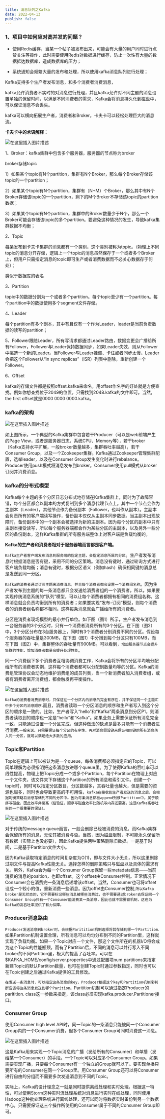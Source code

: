 ```yaml
---
title: 消息队列之Kafka
date: 2022-04-13
publish: false
---
```


### 1、项目中如何应对高并发的问题？

* 使用Redis缓存，当某一个帖子被发布出来，可能会有大量的用户同时进行点赞关注等操作，此时需要使用Redis对数据进行缓存，防止一次性有大量的数据抵达数据库，造成数据库的压力；

* 系统通知会频繁大量的发布和处理，所以使用kafka消息队列进行处理；

Kafka支持多个生产者发布消息，和多个消费者消费消息，

kafka允许消费者不实时的对消息进行处理，并且kafka允许对不同主题的消息设置单独的保留时间，以满足不同消费者的需求，Kafka会将消息持久化到磁盘中，可以保证消息不会丢失。

kafka可以横向拓展生产者，消费者和Broker，卡夫卡可以轻松处理巨大的消息流。

**卡夫卡中的术语解释：**

![在这里插入图片描述](https://img-blog.csdnimg.cn/42e0fd824bf643fdbc9bfe79c6e1374f.png)

1、Broker：kafka集群中包含多个服务器，服务器的节点称为broker

broker存储topic

1）如果某个topic有N个partition，集群有N个Broker，那么每个Broker存储该topic的一个partition；

2）如果某个topic有N个partition，集群有（N+M）个Broker，那么其中有N个Broker存储该topic的一个partition，剩下的M个Broker不存储该topic的partition数据；

3）如果某个topic有N个partition，集群中的Broker数量少于N个，那么一个Broker可能会存储该topic的多个partition。要避免这种情况的发生，导致kafka集群数据不均衡；

2、Topic

每条发布到卡夫卡集群的消息都有一个类别，这个类别被称为topic。（物理上不同topic的消息分开存储，逻辑上一个topic的消息虽然保存于一个或者多个Broker上，但用户只需指定消息的topic即可生产或者消费数据而不必关心数据存于何处）；

类似于数据库的表名

3、Partition

topic中的数据分割为一个或者多个partition。每个topic至少有一个partition。每个partition中的数据使用多个segment文件存储。

4、Leader

每个partition有多个副本，其中有且仅有一个作为Leader，leader是当前负责数据的读写的partition；

5、Follower跟随Leader，所有写请求都通过Leader路由，数据变更会广播给所有Follower，Follower与Leader保持数据同步，如果Leader失效，则从Follower中挑选一个新的Leader。当Follower与Leader挂调、卡住或者同步太慢，Leader会把这个Follower从“in sync replicas”（ISR）列表中删除，重新创建一个Follower。

6、Offset

kafka的存储文件都是按照offset.kafka来命名，用offset作名字的好处就是方便查找。例如你想查找位于2049的位置，只需找到2048.kafka的文件即可。当然，the first offset就是0000 0000 0000.kafka。

### kafka的架构

![在这里插入图片描述](https://img-blog.csdnimg.cn/0b77499903384cc8b51c2611612f5089.png)

如上图所示，一个典型的Kafka集群中包含若干Producer（可以是web前端产生的Page View，或者是服务器日志，系统CPU、Memory等），若干broker（Kafka支持水平扩展，一般broker数量越多，集群吞吐率越高），若干Consumer Group，以及一个Zookeeper集群。Kafka通过Zookeeper管理集群配置，选举leader，以及在Consumer Group发生变化时进行rebalance。Producer使用push模式将消息发布到broker，Consumer使用pull模式从broker订阅并消费消息。

### kafka的分布式模型

Kafka每个主题的多个分区日志分布式地存储在Kafka集群上，同时为了故障容错，每个分区都会以副本的方式复制到多个消息代理节点上。其中一个节点会作为主副本（Leader），其他节点作为备份副本（Follower，也叫作从副本）。主副本会负责所有的客户端读写操作，备份副本仅仅从主副本同步数据。当主副本出现故障时，备份副本中的一个副本会被选择为新的主副本。因为每个分区的副本中只有主副本接受读写，所以每个服务器端都会作为某些分区的主副本，以及另外一些分区的备份副本，这样Kafka集群的所有服务端整体上对客户端是负载均衡的。

**Kafka的生产者和消费者相对于服务器端而言都是客户端。**

`Kafka生产者客户端发布消息到服务端的指定主题，会指定消息所属的分区`。生产者发布消息时根据消息是否有键，采用不同的分区策略。消息没有键时，通过轮询方式进行客户端负载均衡；消息有键时，根据分区语义（例如hash）确保相同键的消息总是发送到同一分区。

`Kafka的消费者通过订阅主题来消费消息，并且每个消费者都会设置一个消费组名称`。因为生产者发布到主题的每一条消息都只会发送给消费者组的一个消费者。所以，如果要实现传统消息系统的“队列”模型，可以让每个消费者都拥有相同的消费组名称，这样消息就会负责均衡到所有的消费者；如果要实现“发布-订阅”模型，则每个消费者的消费者组名称都不相同，这样每条消息就会广播给所有的消费者。

分区是消费者现场模型的最小并行单位。如下图（图1）所示，生产者发布消息到一台服务器的3个分区时，只有一个消费者消费所有的3个分区。在下图（图2）中，3个分区分布在3台服务器上，同时有3个消费者分别消费不同的分区。假设每个服务器的吞吐量是300MB，在下图（图1）中分摊到每个分区只有100MB，而在下图（图2）中，集群整体的吞吐量有900MB。可以看到，`增加服务器节点会提升集群的性能，增加消费者数量会提升处理性能`。

同一个消费组下多个消费者互相协调消费工作，Kafka会将所有的分区平均地分配给所有的消费者实例，这样每个消费者都可以分配到数量均等的分区。Kafka的消费组管理协议会动态地维护消费组的成员列表，当一个新消费者加入消费者组，或者有消费者离开消费组，都会触发再平衡操作。

![在这里插入图片描述](https://img-blog.csdnimg.cn/c7b8e8a815c7409ea9f215a7a46cda34.png)

`Kafka的消费者消费消息时，只保证在一个分区内的消息的完全有序性，并不保证同一个主题汇中多个分区的消息顺序`.而且，消费者读取一个分区消息的顺序和生产者写入到这个分区的顺序是一致的。比如，生产者写入“hello”和“Kafka”两条消息到分区P1，则消费者读取到的顺序也一定是“hello”和“Kafka”。如果业务上需要保证所有消息完全一致，只能通过设置一个分区完成，但这种做法的缺点是最多只能有一个消费者进行消费.`一般来说，只需要保证每个分区的有序性，再对消息假设键来保证相同键的所有消息落入同一分区，就可以满足绝大多数的应用。`

### Topic和Partition

Topic在逻辑上可以被认为是一个queue，每条消费都必须指定它的Topic，可以简单理解为必须指明把这条消息放进哪个queue里。为了使得Kafka的吞吐率可以线性提高，物理上把Topic分成一个或多个Partition，每个Partition在物理上对应一个文件夹，该文件夹下存储这个Partition的所有消息和索引文件。创建一个topic时，同时可以指定分区数目，分区数越多，其吞吐量也越大，但是需要的资源也越多，同时也会导致更高的不可用性，`kafka在接收到生产者发送的消息之后，会根据均衡策略将消息存储到不同的分区中。因为每条消息都被append到该Partition中，属于顺序写磁盘，因此效率非常高（经验证，顺序写磁盘效率比随机写内存还要高，这是Kafka高吞吐率的一个很重要的保证）。`

![在这里插入图片描述](https://img-blog.csdnimg.cn/de55bf2ca472457c978ce75872e7783c.png)

对于传统的message queue而言，一般会删除已经被消费的消息，而Kafka集群会保留所有的消息，无论其被消费与否。当然，因为磁盘限制，不可能永久保留所有数据（实际上也没必要），因此Kafka提供两种策略删除旧数据。一是基于时间，二是基于Partition文件大小。

因为Kafka读取特定消息的时间复杂度为O(1)，即与文件大小无关，所以这里删除过期文件与提高Kafka性能无关。选择怎样的删除策略只与磁盘以及具体的需求有关。另外，Kafka会为每一个Consumer Group保留一些metadata信息——当前消费的消息的position，也即offset。这个offset由Consumer控制。正常情况下Consumer会在消费完一条消息后递增该offset。当然，Consumer也可将offset设成一个较小的值，重新消费一些消息。因为offet由Consumer控制,`所以Kafka broker是无状态的，它不需要标记哪些消息被哪些消费过，也不需要通过broker去保证同一个Consumer Group只有一个Consumer能消费某一条消息，因此也就不需要锁机制，这也为Kafka的高吞吐率提供了有力保障。`

### Producer消息路由

`Producer发送消息到broker时，会根据Paritition机制选择将其存储到哪一个Partition`.如果Partition机制设置合理，所有消息可以均匀分布到不同的Partition里，这样就实现了负载均衡。如果一个Topic对应一个文件，那这个文件所在的机器I/O将会成为这个Topic的性能瓶颈，而有了Partition后，不同的消息可以并行写入不同broker的不同Partition里，极大的提高了吞吐率。可以在$KAFKA_HOME/config/server.properties中通过配置项num.partitions来指定新建Topic的默认Partition数量，也可在创建Topic时通过参数指定，同时也可以在Topic创建之后通过Kafka提供的工具修改。

`在发送一条消息时，可以指定这条消息的key，Producer根据这个key和Partition机制来判断应该将这条消息发送到哪个Parition。`Paritition机制可以通过指定Producer的paritition. class这一参数来指定，该class必须实现kafka.producer.Partitioner接口。

### Consumer Group

使用Consumer high level API时，同一Topic的一条消息只能被同一个Consumer Group内的一个Consumer消费，但多个Consumer Group可同时消费这一消息。

![在这里插入图片描述](https://img-blog.csdnimg.cn/07e44b18d6134ba686299c0284312228.png)

这是Kafka用来实现一个Topic消息的广播（发给所有的Consumer）和单播（发给某一个Consumer）的手段。一个Topic可以对应多个Consumer Group。如果需要实现广播，只要每个Consumer有一个独立的Group就可以了。要实现单播只要所有的Consumer在同一个Group里。用Consumer Group还可以将Consumer进行自由的分组而不需要多次发送消息到不同的Topic。

实际上，Kafka的设计理念之一就是同时提供离线处理和实时处理。根据这一特性，可以使用Storm这种实时流处理系统对消息进行实时在线处理，同时使用Hadoop这种批处理系统进行离线处理，还可以同时将数据实时备份到另一个数据中心，只需要保证这三个操作所使用的Consumer属于不同的Consumer Group即可。


